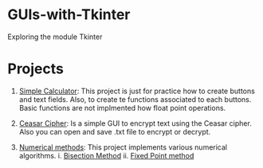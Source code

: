 # GUIs-with-Tkinter
Exploring the module Tkinter

# Projects

1. [Simple Calculator](https://github.com/alcibiadesBustillo/GUIs-with-Tkinter/tree/master/simple_calculator): This project is just for practice how to create buttons and text fields. Also, to create te functions associated to each buttons. Basic functions are not implmented how float point operations.

2. [Ceasar Cipher](https://github.com/alcibiadesBustillo/GUIs-with-Tkinter/tree/master/cipher_cesar): Is a simple GUI to encrypt text using the Ceasar cipher. Also you can open and save .txt file to encrypt or decrypt.

3. [Numerical methods](): This project implements various numerical algorithms.
    i. [Bisection Method](https://github.com/alcibiadesBustillo/GUIs-with-Tkinter/tree/master/numerical_methods/bisection)
    ii. [Fixed Point method](https://github.com/alcibiadesBustillo/GUIs-with-Tkinter/tree/master/numerical_methods/fix_point)

